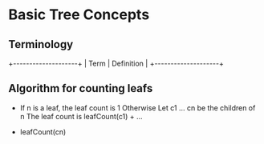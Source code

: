 # Basic Tree Concepts

## Terminology
+--------------------+
| Term | Definition |
+--------------------+


## Algorithm for counting leafs
- If n is a leaf, the leaf count is 1
Otherwise
Let c1 ... cn be the children of n
The leaf count is leafCount(c1) + ...
+ leafCount(cn)
